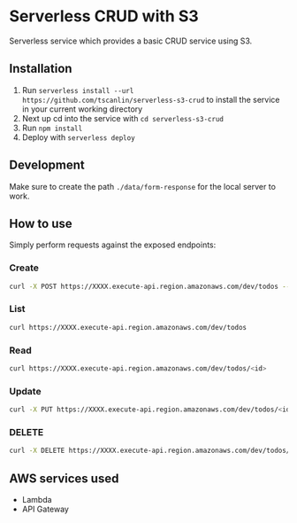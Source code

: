 # Serverless CRUD with S3

Serverless service which provides a basic CRUD service using S3.

## Installation

1. Run `serverless install --url https://github.com/tscanlin/serverless-s3-crud` to install the service in your current working directory
2. Next up cd into the service with `cd serverless-s3-crud`
3. Run `npm install`
4. Deploy with `serverless deploy`

## Development

Make sure to create the path `./data/form-response` for the local server to work.

## How to use

Simply perform requests against the exposed endpoints:

### Create

```bash
curl -X POST https://XXXX.execute-api.region.amazonaws.com/dev/todos --data '{ "body" : "Learn Serverless" }'
```

### List


```bash
curl https://XXXX.execute-api.region.amazonaws.com/dev/todos
```

### Read

```bash
curl https://XXXX.execute-api.region.amazonaws.com/dev/todos/<id>
```

### Update

```bash
curl -X PUT https://XXXX.execute-api.region.amazonaws.com/dev/todos/<id> --data '{ "body" : "Understand Serverless" }'
```

### DELETE

```bash
curl -X DELETE https://XXXX.execute-api.region.amazonaws.com/dev/todos/<id>
```

## AWS services used

- Lambda
- API Gateway
